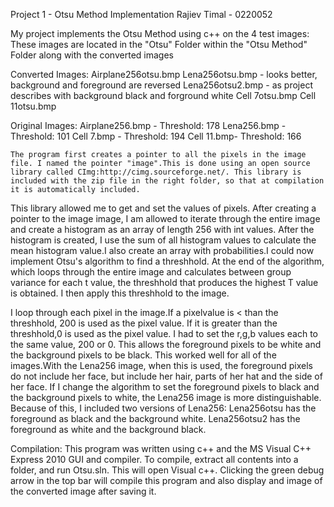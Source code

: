 Project 1 - Otsu Method Implementation
Rajiev Timal - 0220052

My project implements the Otsu Method using c++ on the 4 test images:
These images are located in the "Otsu" Folder within the "Otsu Method"  Folder along with the converted images



Converted Images:
Airplane256otsu.bmp
Lena256otsu.bmp - looks better, background and foreground are reversed
Lena256otsu2.bmp - as project describes with background black and forground white
Cell 7otsu.bmp
Cell 11otsu.bmp

Original Images:
Airplane256.bmp - Threshold: 178
Lena256.bmp - Threshold: 101
Cell 7.bmp - Threshold: 194
Cell 11.bmp- Threshold: 166


	The program first creates a pointer to all the pixels in the image file. I named the pointer "image".This is done using an open source library called CImg:http://cimg.sourceforge.net/. This library is included with the zip file in the right folder, so that at compilation it is automatically included.

This library allowed me to get and set the values of pixels. After creating a pointer to the image image, I am allowed to iterate through the entire image and create a histogram as an array of length 256 with int values. After the histogram is created, I use the sum of all histogram values to calculate the mean histogram value.I also create an array with probabilities.I could now implement Otsu's algorithm to find a threshhold. At the end of the algorithm, which loops through the entire image and calculates between group variance for each t value, the threshhold that produces the highest T value is obtained. I then apply this  threshhold to the image.

I loop through each pixel in the image.If a pixelvalue is < than the threshhold, 200 is used as the pixel value. If it is greater than the threshhold,0 is used as the pixel value. I had to set the r,g,b values each to the same value, 200 or 0. This allows the foreground pixels to be white and the background pixels to be black. This worked well for all of the images.With the Lena256 image, when this is used, the foreground pixels do not include her face, but include her hair, parts of her hat and the side of her face. If I change the algorithm to set the foreground pixels to black and the background pixels to white, the Lena256 image is more distinguishable. Because of this, I included 
two versions of Lena256: Lena256otsu has the foreground as black and the background white. Lena256otsu2 has the foreground as white and the background black.


Compilation:
This program was written using c++ and the MS Visual C++ Express 2010 GUI and compiler.
To compile, extract all contents into a folder, and run Otsu.sln. This will open Visual c++. Clicking the green debug arrow in the top bar will compile this program and also display and image of the converted image after saving it.
